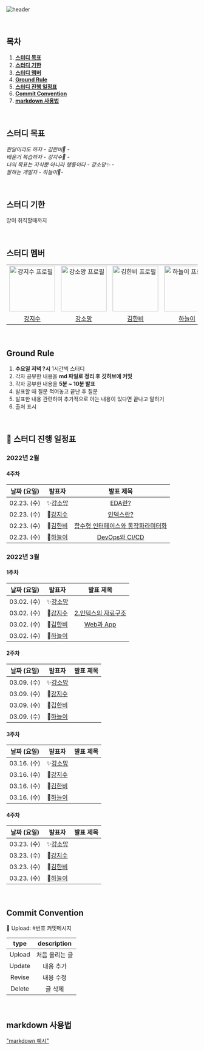 ![header](https://capsule-render.vercel.app/api?type=Cylinder&color=gradient&section=header&text=week-we-learn&fontSize=40&animation=fadeIn)

<br/>

## 목차

1. [**스터디 목표**](#1)
2. [**스터디 기한**](#2)
3. [**스터디 멤버**](#3)
4. [**Ground Rule**](#4)
5. [**스터디 진행 일정표**](#5)
6. [**Commit Convention**](#6)
7. [**markdown 사용법**](#7)

<br/>
<div id="1"></div>

## 스터디 목표

_한달이라도 하자 - 김한비:clown_face: -_  
_배운거 복습하자 - 강지수🌱 -_  
_나의 목표는 지식뿐 아니라 행동이다 - 강소망:sparkles: -_  
_잘하는 개발자 - 하늘이:dizzy:-_

<br/>
<div id="2"></div>

## 스터디 기한

망이 취직할때까지

<br/>
<div id="3"></div>

## 스터디 멤버

<div align="center">
  <table>
    <tr>
      <td align="center">
        <a href="https://github.com/kang-jisu">
          <img src="https://avatars.githubusercontent.com/u/37580216?v=4" alt="강지수 프로필" width=120 height=120 />
        </a>
      </td>
      <td align="center">
        <a href="https://github.com/Somang-Kang">
          <img src="https://avatars.githubusercontent.com/u/77764316?v=4" alt="강소망 프로필" width=120 height=120 />
        </a>
      </td>
      <td align="center">
        <a href="https://github.com/hanbi97">
          <img src="https://avatars.githubusercontent.com/u/36736904?v=4" alt="김한비 프로필" width=120 height=120 />
        </a>
      </td>
      <td align="center">
        <a href="https://github.com/NEULiee">
          <img src="https://avatars.githubusercontent.com/u/39167842?v=4" alt="하늘이 프로필" width=120 height=120 />
        </a>
      </td>
    </tr>
    <tr>
      <td align="center">
        <a href="https://github.com/kang-jisu">
          강지수
        </a>
      </td>
      <td align="center">
        <a href="https://github.com/Somang-Kang">
          강소망
        </a>
      </td>
      <td align="center">
        <a href="https://github.com/hanbi97">
          김한비
        </a>
      </td>
      <td align="center">
        <a href="https://github.com/NEULiee">
          하늘이
        </a>
      </td>
    </tr>
  </table>
</div>

<br/>
<div id="4"></div>

## Ground Rule

1. **수요일 저녁 ?시** 1시간씩 스터디
2. 각자 공부한 내용을 **md 파일로 정리 후 깃허브에 커밋**
3. 각자 공부한 내용을 **5분 ~ 10분 발표**
4. 발표할 때 질문 적어놓고 끝난 후 질문
5. 발표한 내용 관련하여 추가적으로 아는 내용이 있다면 끝나고 말하기
6. 출처 표시

<br/>
<div id="5"></div>

## 📅 스터디 진행 일정표

### 2022년 2월

#### 4주차

| 날짜 (요일) |                            발표자                             |                                                                              발표 제목                                                                               |
| :---------: | :-----------------------------------------------------------: | :------------------------------------------------------------------------------------------------------------------------------------------------------------------: |
| 02.23. (수) | :sparkles:<a href="https://github.com/Somang-Kang">강소망</a> |                       [EDA란?](https://github.com/week-we-learn/week-we-learn/blob/main/%E2%9C%A8%EA%B0%95%EC%86%8C%EB%A7%9D/EDA%EB%9E%80.md)                        |
| 02.23. (수) |      🌱<a href="https://github.com/kang-jisu">강지수</a>      |                                                             [인덱스란?](./🌱강지수/1.인덱스란_강지수.md)                                                             |
| 02.23. (수) |  :clown_face:<a href="https://github.com/hanbi97">김한비</a>  |          [함수형 인터페이스와 동작파라미터화](https://github.com/week-we-learn/week-we-learn/blob/main/%F0%9F%A4%A1%EA%B9%80%ED%95%9C%EB%B9%84/20220223.md)          |
| 02.23. (수) |    :dizzy:<a href="https://github.com/NEULiee">하늘이</a>     | [DevOps와 CI/CD](https://github.com/week-we-learn/week-we-learn/blob/main/%F0%9F%92%AB%ED%95%98%EB%8A%98%EC%9D%B4/DevOps%EB%9E%80%3F_%ED%95%98%EB%8A%98%EC%9D%B4.md) |

### 2022년 3월

#### 1주차

| 날짜 (요일) |                            발표자                             |                           발표 제목                            |
| :---------: | :-----------------------------------------------------------: | :------------------------------------------------------------: |
| 03.02. (수) | :sparkles:<a href="https://github.com/Somang-Kang">강소망</a> |                                                                |
| 03.02. (수) |      🌱<a href="https://github.com/kang-jisu">강지수</a>      | [2.인덱스의 자료구조](./🌱강지수/2.인덱스의자료구조_강지수.md) |
| 03.02. (수) |  :clown_face:<a href="https://github.com/hanbi97">김한비</a>  | [Web과 App](https://github.com/week-we-learn/week-we-learn/blob/main/%F0%9F%92%AB%ED%95%98%EB%8A%98%EC%9D%B4/Web%EA%B3%BC%20App_%ED%95%98%EB%8A%98%EC%9D%B4.md) |
| 03.02. (수) |    :dizzy:<a href="https://github.com/NEULiee">하늘이</a>     |                                                                |

#### 2주차

| 날짜 (요일) |                            발표자                             | 발표 제목 |
| :---------: | :-----------------------------------------------------------: | :-------: |
| 03.09. (수) | :sparkles:<a href="https://github.com/Somang-Kang">강소망</a> |           |
| 03.09. (수) |      🌱<a href="https://github.com/kang-jisu">강지수</a>      |           |
| 03.09. (수) |  :clown_face:<a href="https://github.com/hanbi97">김한비</a>  |           |
| 03.09. (수) |    :dizzy:<a href="https://github.com/NEULiee">하늘이</a>     |           |

#### 3주차

| 날짜 (요일) |                            발표자                             | 발표 제목 |
| :---------: | :-----------------------------------------------------------: | :-------: |
| 03.16. (수) | :sparkles:<a href="https://github.com/Somang-Kang">강소망</a> |           |
| 03.16. (수) |      🌱<a href="https://github.com/kang-jisu">강지수</a>      |           |
| 03.16. (수) |  :clown_face:<a href="https://github.com/hanbi97">김한비</a>  |           |
| 03.16. (수) |    :dizzy:<a href="https://github.com/NEULiee">하늘이</a>     |           |

#### 4주차

| 날짜 (요일) |                            발표자                             | 발표 제목 |
| :---------: | :-----------------------------------------------------------: | :-------: |
| 03.23. (수) | :sparkles:<a href="https://github.com/Somang-Kang">강소망</a> |           |
| 03.23. (수) |      🌱<a href="https://github.com/kang-jisu">강지수</a>      |           |
| 03.23. (수) |  :clown_face:<a href="https://github.com/hanbi97">김한비</a>  |           |
| 03.23. (수) |    :dizzy:<a href="https://github.com/NEULiee">하늘이</a>     |           |

<br/>
<div id="6"></div>

## Commit Convention

:clown_face: Upload: #번호 커밋메시지

|  type  |  description   |
| :----: | :------------: |
| Upload | 처음 올리는 글 |
| Update |   내용 추가    |
| Revise |   내용 수정    |
| Delete |    글 삭제     |

<br/>
<div id="7"></div>

## markdown 사용법

["markdown 예시"](https://github.com/week-we-learn/week-we-learn/blob/main/markdown.md)
